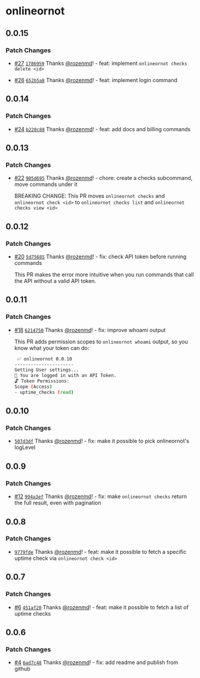 # onlineornot

## 0.0.15

### Patch Changes

- [#27](https://github.com/OnlineOrNot/onlineornot/pull/27) [`1786959`](https://github.com/OnlineOrNot/onlineornot/commit/1786959bf9c9112b4a392915947f6a22bbc40dc1) Thanks [@rozenmd](https://github.com/rozenmd)! - feat: implement `onlineornot checks delete <id>`

- [#26](https://github.com/OnlineOrNot/onlineornot/pull/26) [`652b5a8`](https://github.com/OnlineOrNot/onlineornot/commit/652b5a8e039f8c38b82c28d8bf4abd50d91b948d) Thanks [@rozenmd](https://github.com/rozenmd)! - feat: implement login command

## 0.0.14

### Patch Changes

- [#24](https://github.com/OnlineOrNot/onlineornot/pull/24) [`b220c88`](https://github.com/OnlineOrNot/onlineornot/commit/b220c885c375bb7563b9ba88df494c5e2f0e94a0) Thanks [@rozenmd](https://github.com/rozenmd)! - feat: add docs and billing commands

## 0.0.13

### Patch Changes

- [#22](https://github.com/OnlineOrNot/onlineornot/pull/22) [`905d695`](https://github.com/OnlineOrNot/onlineornot/commit/905d695329031ca8b596c82b73d3ae9e301a61bb) Thanks [@rozenmd](https://github.com/rozenmd)! - chore: create a checks subcommand, move commands under it

  BREAKING CHANGE: This PR moves `onlineornot checks` and `onlineornot check <id>` to `onlineornot checks list` and `onlineornot checks view <id>`

## 0.0.12

### Patch Changes

- [#20](https://github.com/OnlineOrNot/onlineornot/pull/20) [`5d75685`](https://github.com/OnlineOrNot/onlineornot/commit/5d75685e62f85a60b96733d00be60eb40f6118fd) Thanks [@rozenmd](https://github.com/rozenmd)! - fix: check API token before running commands

  This PR makes the error more intuitive when you run commands that call the API without a valid API token.

## 0.0.11

### Patch Changes

- [#18](https://github.com/OnlineOrNot/onlineornot/pull/18) [`6214750`](https://github.com/OnlineOrNot/onlineornot/commit/6214750fc5b91f21d20b3f1704dafd2271516a0a) Thanks [@rozenmd](https://github.com/rozenmd)! - fix: improve whoami output

  This PR adds permission scopes to `onlineornot whoami` output, so you know what your token can do:

  ```bash
   ✅ onlineornot 0.0.10
  ----------------------
  Getting User settings...
  👋 You are logged in with an API Token.
  🔓 Token Permissions:
  Scope (Access)
  - uptime_checks (read)
  ```

## 0.0.10

### Patch Changes

- [`507d3df`](https://github.com/OnlineOrNot/onlineornot/commit/507d3df1ef33c90b96f449d1918ddefa0905ab56) Thanks [@rozenmd](https://github.com/rozenmd)! - fix: make it possible to pick onlineornot's logLevel

## 0.0.9

### Patch Changes

- [#12](https://github.com/OnlineOrNot/onlineornot/pull/12) [`994a3ef`](https://github.com/OnlineOrNot/onlineornot/commit/994a3ef3c4e022653178a41f9c7c815d042b99c9) Thanks [@rozenmd](https://github.com/rozenmd)! - fix: make `onlineornot checks` return the full result, even with pagination

## 0.0.8

### Patch Changes

- [`9779fde`](https://github.com/OnlineOrNot/onlineornot/commit/9779fde153930817954bd1e29b96c86ebffce76e) Thanks [@rozenmd](https://github.com/rozenmd)! - feat: make it possible to fetch a specific uptime check via `onlineornot check <id>`

## 0.0.7

### Patch Changes

- [#6](https://github.com/OnlineOrNot/onlineornot/pull/6) [`451af20`](https://github.com/OnlineOrNot/onlineornot/commit/451af204412131e6998d43915f4d01e92ae58e75) Thanks [@rozenmd](https://github.com/rozenmd)! - feat: make it possible to fetch a list of uptime checks

## 0.0.6

### Patch Changes

- [#4](https://github.com/OnlineOrNot/onlineornot/pull/4) [`6ad7c48`](https://github.com/OnlineOrNot/onlineornot/commit/6ad7c489f455b784a4f58ee78607a9369646a79d) Thanks [@rozenmd](https://github.com/rozenmd)! - fix: add readme and publish from github
